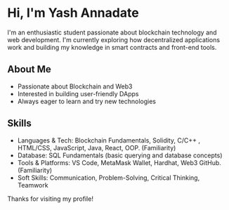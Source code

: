 # Hi, I'm Yash Annadate

I'm an enthusiastic student passionate about blockchain technology and web development. I'm currently exploring how decentralized applications work and building my knowledge in smart contracts and front-end tools.

## About Me

- Passionate about Blockchain and Web3
- Interested in building user-friendly DApps
- Always eager to learn and try new technologies

## Skills

- Languages & Tech: Blockchain Fundamentals, Solidity, C/C++ , HTML/CSS, JavaScript, Java,
React, OOP. (Familiarity)
- Database: SQL Fundamentals (basic querying and database concepts)
- Tools & Platforms: VS Code, MetaMask Wallet, Hardhat, Web3
 GitHub. (Familiarity)
- Soft Skills: Communication, Problem-Solving, Critical Thinking, Teamwork

Thanks for visiting my profile!

